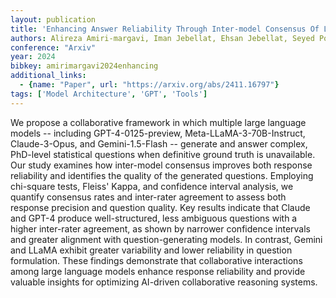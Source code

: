 ```yaml
---
layout: publication
title: 'Enhancing Answer Reliability Through Inter-model Consensus Of Large Language Models'
authors: Alireza Amiri-margavi, Iman Jebellat, Ehsan Jebellat, Seyed Pouyan Mousavi Davoudi
conference: "Arxiv"
year: 2024
bibkey: amirimargavi2024enhancing
additional_links:
  - {name: "Paper", url: "https://arxiv.org/abs/2411.16797"}
tags: ['Model Architecture', 'GPT', 'Tools']
---
```

We propose a collaborative framework in which multiple large language models
-- including GPT-4-0125-preview, Meta-LLaMA-3-70B-Instruct, Claude-3-Opus, and
Gemini-1.5-Flash -- generate and answer complex, PhD-level statistical
questions when definitive ground truth is unavailable. Our study examines how
inter-model consensus improves both response reliability and identifies the
quality of the generated questions. Employing chi-square tests, Fleiss' Kappa,
and confidence interval analysis, we quantify consensus rates and inter-rater
agreement to assess both response precision and question quality. Key results
indicate that Claude and GPT-4 produce well-structured, less ambiguous
questions with a higher inter-rater agreement, as shown by narrower confidence
intervals and greater alignment with question-generating models. In contrast,
Gemini and LLaMA exhibit greater variability and lower reliability in question
formulation. These findings demonstrate that collaborative interactions among
large language models enhance response reliability and provide valuable
insights for optimizing AI-driven collaborative reasoning systems.
